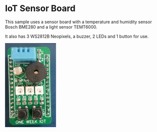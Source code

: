 # IoT Sensor Board

This sample uses a sensor board with a temperature and humidity sensor Bosch BME280 and a light sensor TEMT6000.

It also has 3 WS2812B Neopixels, a buzzer, 2 LEDs and 1 button for use.

![Toolchain](../Images/oneweekiot.jpg)